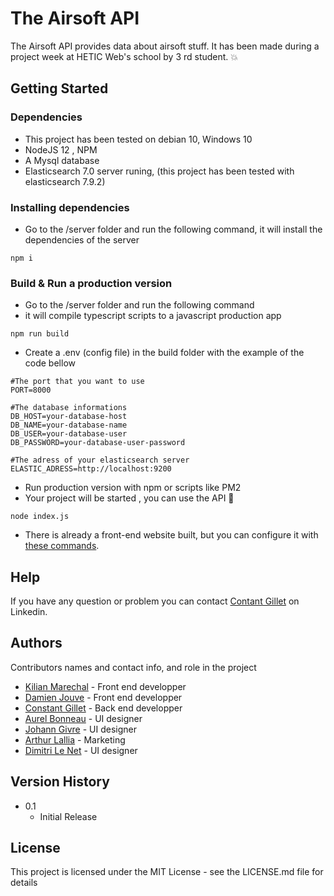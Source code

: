 # The Airsoft API

The Airsoft API provides data about airsoft stuff. It has been made during a project week at HETIC Web's school by 3 rd student. 💥

## Getting Started

### Dependencies

* This project has been tested on debian 10, Windows 10
* NodeJS 12 , NPM
* A Mysql database
* Elasticsearch 7.0 server runing, (this project has been tested with elasticsearch 7.9.2)

### Installing dependencies

* Go to the /server folder and run the following command, it will install the dependencies of the server
```
npm i
```


### Build & Run a production version

* Go to the /server folder and run the following command
* it will compile typescript scripts to a javascript production app

```
npm run build
```
* Create a .env (config file) in the build folder with the example of the code bellow

```
#The port that you want to use
PORT=8000

#The database informations
DB_HOST=your-database-host
DB_NAME=your-database-name
DB_USER=your-database-user
DB_PASSWORD=your-database-user-password

#The adress of your elasticsearch server
ELASTIC_ADRESS=http://localhost:9200
```

* Run production version with npm  or scripts like PM2
* Your project will be started , you can use the API 🎉

```
node index.js
```

* There is already a front-end website built, but you can configure it with [these commands](/client/README.md).
#### 

## Help

If you have any question or problem you can contact [Contant Gillet](https://www.linkedin.com/in/constant-gillet/) on Linkedin.

## Authors

Contributors names and contact info, and role in the project

- [Kilian Marechal](https://github.com/kilian-Marechal) - Front end developper
- [Damien Jouve](https://github.com/DJouve) - Front end developper
- [Constant Gillet](https://github.com/constantgillet) - Back end developper
- [Aurel Bonneau](https://www.linkedin.com/in/aurelbonneau/) - UI designer
- [Johann Givre](https://www.linkedin.com/in/johann-givre/) - UI designer
- [Arthur Lallia](https://www.linkedin.com/in/arthur-lallia-aab9841a6/) - Marketing
- [Dimitri Le Net](https://www.linkedin.com/in/dimitri-le-net/) - UI designer

## Version History

* 0.1
    * Initial Release

## License

This project is licensed under the MIT License - see the LICENSE.md file for details
